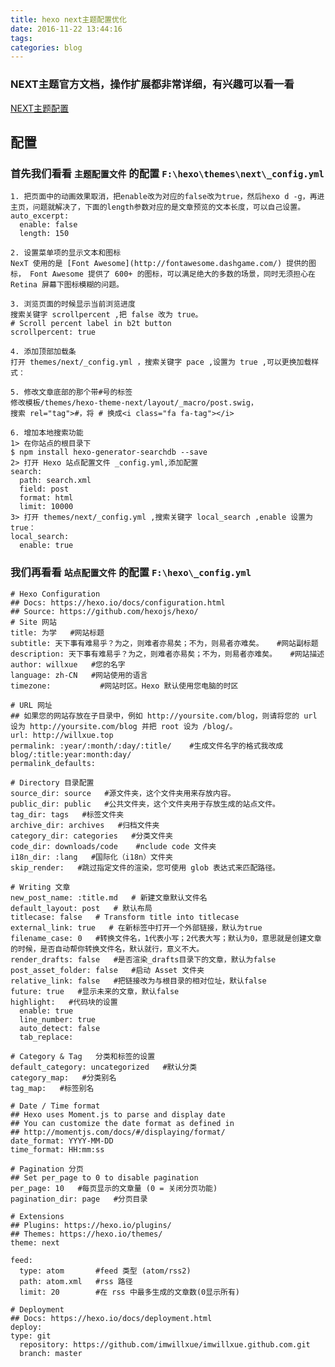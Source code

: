 ```yaml
---
title: hexo next主题配置优化
date: 2016-11-22 13:44:16
tags:
categories: blog
---
```

### NEXT主题官方文档，操作扩展都非常详细，有兴趣可以看一看 
[NEXT主题配置](http://theme-next.iissnan.com/theme-settings.html)   
<h2 id="配置"><a name="t4"></a>配置</h2>

### 首先我们看看 `主题配置文件` 的配置 `F:\hexo\themes\next\_config.yml`
```
1. 把页面中的动画效果取消，把enable改为对应的false改为true，然后hexo d -g，再进主页，问题就解决了，下面的length参数对应的是文章预览的文本长度，可以自己设置。
auto_excerpt:
  enable: false
  length: 150

2. 设置菜单项的显示文本和图标
NexT 使用的是 [Font Awesome](http://fontawesome.dashgame.com/) 提供的图标， Font Awesome 提供了 600+ 的图标，可以满足绝大的多数的场景，同时无须担心在 Retina 屏幕下图标模糊的问题。

3. 浏览页面的时候显示当前浏览进度
搜索关键字 scrollpercent ,把 false 改为 true。
# Scroll percent label in b2t button
scrollpercent: true

4. 添加顶部加载条
打开 themes/next/_config.yml ，搜索关键字 pace ,设置为 true ,可以更换加载样式：

5. 修改文章底部的那个带#号的标签
修改模板/themes/hexo-theme-next/layout/_macro/post.swig，
搜索 rel="tag">#，将 # 换成<i class="fa fa-tag"></i>

6. 增加本地搜索功能
1> 在你站点的根目录下
$ npm install hexo-generator-searchdb --save
2> 打开 Hexo 站点配置文件 _config.yml,添加配置
search:
  path: search.xml
  field: post
  format: html
  limit: 10000
3> 打开 themes/next/_config.yml ,搜索关键字 local_search ,enable 设置为 true：
local_search:
  enable: true
```

### 我们再看看 `站点配置文件` 的配置 `F:\hexo\_config.yml`
<pre class="prettyprint" name="code"><code class="hljs avrasm has-numbering"><span class="hljs-preprocessor"># Hexo Configuration</span>
<span class="hljs-preprocessor">## Docs: https://hexo.io/docs/configuration.html</span>
<span class="hljs-preprocessor">## Source: https://github.com/hexojs/hexo/</span>
<span class="hljs-preprocessor"># Site 网站</span>
<span class="hljs-label">title:</span> 为学   <span class="hljs-preprocessor">#网站标题</span>
<span class="hljs-label">subtitle:</span> 天下事有难易乎？为之，则难者亦易矣；不为，则易者亦难矣。   <span class="hljs-preprocessor">#网站副标题</span>
<span class="hljs-label">description:</span> 天下事有难易乎？为之，则难者亦易矣；不为，则易者亦难矣。   <span class="hljs-preprocessor">#网站描述</span>
<span class="hljs-label">author:</span> willxue   <span class="hljs-preprocessor">#您的名字</span>
<span class="hljs-label">language:</span> <span class="hljs-built_in">zh</span>-CN   <span class="hljs-preprocessor">#网站使用的语言</span>
<span class="hljs-label">timezone:</span>           <span class="hljs-preprocessor">#网站时区。Hexo 默认使用您电脑的时区</span>

<span class="hljs-preprocessor"># URL 网址</span>
<span class="hljs-preprocessor">## 如果您的网站存放在子目录中，例如 http://yoursite.com/blog，则请将您的 url 设为 http://yoursite.com/blog 并把 root 设为 /blog/。</span>
<span class="hljs-label">url:</span> http://willxue<span class="hljs-preprocessor">.top</span>
<span class="hljs-label">permalink:</span> :year/:month/:day/:title/    <span class="hljs-preprocessor">#生成文件名字的格式我改成blog/:title:year:month:day/</span>
<span class="hljs-label">permalink_defaults:</span>

<span class="hljs-preprocessor"># Directory 目录配置</span>
<span class="hljs-label">source_dir:</span> source   <span class="hljs-preprocessor">#源文件夹，这个文件夹用来存放内容。</span>
<span class="hljs-label">public_dir:</span> public   <span class="hljs-preprocessor">#公共文件夹，这个文件夹用于存放生成的站点文件。</span>
<span class="hljs-label">tag_dir:</span> tags   <span class="hljs-preprocessor">#标签文件夹</span>
<span class="hljs-label">archive_dir:</span> archives   <span class="hljs-preprocessor">#归档文件夹</span>
<span class="hljs-label">category_dir:</span> categories   <span class="hljs-preprocessor">#分类文件夹</span>
<span class="hljs-label">code_dir:</span> downloads/code    <span class="hljs-preprocessor">#nclude code 文件夹</span>
<span class="hljs-label">i18n_dir:</span> :lang   <span class="hljs-preprocessor">#国际化（i18n）文件夹</span>
<span class="hljs-label">skip_render:</span>   <span class="hljs-preprocessor">#跳过指定文件的渲染，您可使用 glob 表达式来匹配路径。</span>

<span class="hljs-preprocessor"># Writing 文章</span>
<span class="hljs-label">new_post_name:</span> :title<span class="hljs-preprocessor">.md</span>   <span class="hljs-preprocessor"># 新建文章默认文件名</span>
<span class="hljs-label">default_layout:</span> post   <span class="hljs-preprocessor"># 默认布局</span>
<span class="hljs-label">titlecase:</span> false   <span class="hljs-preprocessor"># Transform title into titlecase</span>
<span class="hljs-label">external_link:</span> true   <span class="hljs-preprocessor"># 在新标签中打开一个外部链接，默认为true</span>
<span class="hljs-label">filename_case:</span> <span class="hljs-number">0</span>   <span class="hljs-preprocessor">#转换文件名，1代表小写；2代表大写；默认为0，意思就是创建文章的时候，是否自动帮你转换文件名，默认就行，意义不大。</span>
<span class="hljs-label">render_drafts:</span> false   <span class="hljs-preprocessor">#是否渲染_drafts目录下的文章，默认为false</span>
<span class="hljs-label">post_asset_folder:</span> false   <span class="hljs-preprocessor">#启动 Asset 文件夹</span>
<span class="hljs-label">relative_link:</span> false   <span class="hljs-preprocessor">#把链接改为与根目录的相对位址，默认false</span>
<span class="hljs-label">future:</span> true   <span class="hljs-preprocessor">#显示未来的文章，默认false</span>
<span class="hljs-label">highlight:</span>   <span class="hljs-preprocessor">#代码块的设置 </span>
  enable: true
  line_number: true
  auto_detect: false
  tab_replace:

<span class="hljs-preprocessor"># Category &amp; Tag   分类和标签的设置</span>
<span class="hljs-label">default_category:</span> uncategorized   <span class="hljs-preprocessor">#默认分类</span>
<span class="hljs-label">category_map:</span>   <span class="hljs-preprocessor">#分类别名</span>
<span class="hljs-label">tag_map:</span>   <span class="hljs-preprocessor">#标签别名</span>

<span class="hljs-preprocessor"># Date / Time format</span>
<span class="hljs-preprocessor">## Hexo uses Moment.js to parse and display date</span>
<span class="hljs-preprocessor">## You can customize the date format as defined in</span>
<span class="hljs-preprocessor">## http://momentjs.com/docs/#/displaying/format/</span>
<span class="hljs-label">date_format:</span> YYYY-MM-DD
<span class="hljs-label">time_format:</span> HH:mm:ss

<span class="hljs-preprocessor"># Pagination 分页</span>
<span class="hljs-preprocessor">## Set per_page to 0 to disable pagination</span>
<span class="hljs-label">per_page:</span> <span class="hljs-number">10</span>   <span class="hljs-preprocessor">#每页显示的文章量 (0 = 关闭分页功能)</span>
<span class="hljs-label">pagination_dir:</span> page   <span class="hljs-preprocessor">#分页目录</span>

<span class="hljs-preprocessor"># Extensions</span>
<span class="hljs-preprocessor">## Plugins: https://hexo.io/plugins/</span>
<span class="hljs-preprocessor">## Themes: https://hexo.io/themes/</span>
<span class="hljs-label">theme:</span> next

<span class="hljs-label">feed:</span>
  type: atom       <span class="hljs-preprocessor">#feed 类型 (atom/rss2)</span>
  path: atom<span class="hljs-preprocessor">.xml</span>   <span class="hljs-preprocessor">#rss 路径</span>
  limit: <span class="hljs-number">20</span>        <span class="hljs-preprocessor">#在 rss 中最多生成的文章数(0显示所有)</span>

<span class="hljs-preprocessor"># Deployment</span>
<span class="hljs-preprocessor">## Docs: https://hexo.io/docs/deployment.html</span>
<span class="hljs-label">deploy:</span> 
<span class="hljs-label">type:</span> git 
  repository: https://github<span class="hljs-preprocessor">.com</span>/imwillxue/imwillxue<span class="hljs-preprocessor">.github</span><span class="hljs-preprocessor">.com</span><span class="hljs-preprocessor">.git</span> 
  branch: master</code></pre>